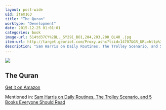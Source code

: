 ```yaml
---
layout: post-wide
uid: item163
title: "The Quran"
worktype: "Development"
date: 2015-12-25 01:01:01
categories: book
image-url: 514td37CY%2BL._SY291_BO1,204,203,200_QL40_.jpg
item-url: http://target.georiot.com/Proxy.ashx?tsid=14707&GR_URL=http%3A%2F%2Fwww.amazon.com%2FQuran-Oxford-Worlds-Classics%2Fdp%2F0199535957%2F
description: "Sam Harris on Daily Routines, The Trolley Scenario, and 5 Books Everyone Should Read"
---
```

<a href="http://target.georiot.com/Proxy.ashx?tsid=14707&GR_URL=http%3A%2F%2Fwww.amazon.com%2FQuran-Oxford-Worlds-Classics%2Fdp%2F0199535957%2F" target="blank"><img src="../../../../img/thumbs/514td37CY%2BL._SY291_BO1,204,203,200_QL40_.jpg" class="prod-img"></a>
<h2>The Quran</h2>
<p><a href="http://target.georiot.com/Proxy.ashx?tsid=14707&GR_URL=http%3A%2F%2Fwww.amazon.com%2FQuran-Oxford-Worlds-Classics%2Fdp%2F0199535957%2F" target="blank">Get it on Amazon</a><p>
<p>Mentioned in: <a href="http://fourhourworkweek.com/2015/07/08/sam-harris-on-daily-routines-the-trolley-scenario-and-5-books-everyone-should-read/" target="blank">Sam Harris on Daily Routines, The Trolley Scenario, and 5 Books Everyone Should Read</a></p>
